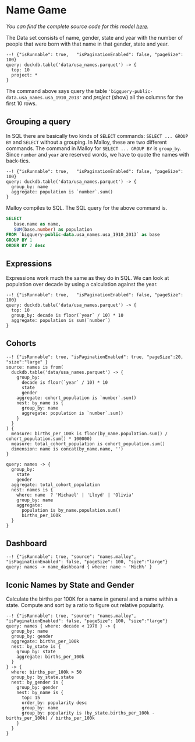 # Name Game

_You can find the complete source code for this model [here](https://github.com/malloydata/malloy-samples/blob/main/bigquery/names/names.malloy)._

The Data set consists of name, gender, state and year with the number of people that
were born with that name in that gender, state and year.

```malloy
--! {"isRunnable": true,   "isPaginationEnabled": false, "pageSize": 100}
query: duckdb.table('data/usa_names.parquet') -> {
  top: 10
  project: *
}
```

The command above says query the table `'bigquery-public-data.usa_names.usa_1910_2013'` and _project_ (show)
all the columns for the first 10 rows.

## Grouping a query
In SQL there are basically two kinds of <code>SELECT</code> commands: <code>SELECT ... GROUP BY</code> and <code>SELECT</code> without a grouping.
In Malloy, these are two different commands.  The command in Malloy for <code>SELECT ... GROUP BY</code> is `group_by`.  Since `number`
and `year` are reserved words, we have to quote the names with back-tics.

```malloy
--! {"isRunnable": true,   "isPaginationEnabled": false, "pageSize": 100}
query: duckdb.table('data/usa_names.parquet') -> {
  group_by: name
  aggregate: population is `number`.sum()
}
```
Malloy compiles to SQL.  The SQL query for the above command is.

```sql
SELECT
   base.name as name,
   SUM(base.number) as population
FROM `bigquery-public-data.usa_names.usa_1910_2013` as base
GROUP BY 1
ORDER BY 2 desc
```

## Expressions
Expressions work much the same as they do in SQL.  We can look at population over decade by using a calculation against the year.

```malloy
--! {"isRunnable": true,   "isPaginationEnabled": false, "pageSize": 100}
query: duckdb.table('data/usa_names.parquet') -> {
  top: 10
  group_by: decade is floor(`year` / 10) * 10
  aggregate: population is sum(`number`)
}
```

## Cohorts

```malloy
--! {"isRunnable": true, "isPaginationEnabled": true, "pageSize":20, "size":"large" }
source: names is from(
  duckdb.table('data/usa_names.parquet') -> {
    group_by:
      decade is floor(`year` / 10) * 10
      state
      gender
    aggregate: cohort_population is `number`.sum()
    nest: by_name is {
      group_by: name
      aggregate: population is `number`.sum()
    }
  }
) {
  measure: births_per_100k is floor(by_name.population.sum() / cohort_population.sum() * 100000)
  measure: total_cohort_population is cohort_population.sum()
  dimension: name is concat(by_name.name, '')
}

query: names -> {
  group_by:
    state
    gender
  aggregate: total_cohort_population
  nest: names is {
    where: name  ? 'Michael' | 'Lloyd' | 'Olivia'
    group_by: name
    aggregate: 
      population is by_name.population.sum()
      births_per_100k
  }
}
```

## Dashboard

```malloy
--! {"isRunnable": true, "source": "names.malloy", "isPaginationEnabled": false, "pageSize": 100, "size":"large"}
query: names -> name_dashboard { where: name ~ 'Mich%' }
```

## Iconic Names by State and Gender
Calculate the births per 100K for a name in general and a name within a state. Compute and sort by a ratio to figure out relative popularity.

```malloy
--! {"isRunnable": true, "source": "names.malloy", "isPaginationEnabled": false, "pageSize": 100, "size":"large"}
query: names { where: decade < 1970 } -> {
  group_by: name
  group_by: gender
  aggregate: births_per_100k
  nest: by_state is {
    group_by: state
    aggregate: births_per_100k
  }
} -> {
  where: births_per_100k > 50
  group_by: by_state.state
  nest: by_gender is {
    group_by: gender
    nest: by_name is {
      top: 15
      order_by: popularity desc
      group_by: name
      group_by: popularity is (by_state.births_per_100k - births_per_100k) / births_per_100k
    }
  }
}
```

